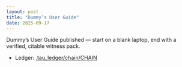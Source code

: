 ```yaml
---
layout: post
title: "Dummy’s User Guide"
date: 2025-09-17
---
```


Dummy’s User Guide published — start on a blank laptop, end with a verified, citable witness pack.

- Ledger: [.tau_ledger/chain/CHAIN](.tau_ledger/chain/CHAIN)
